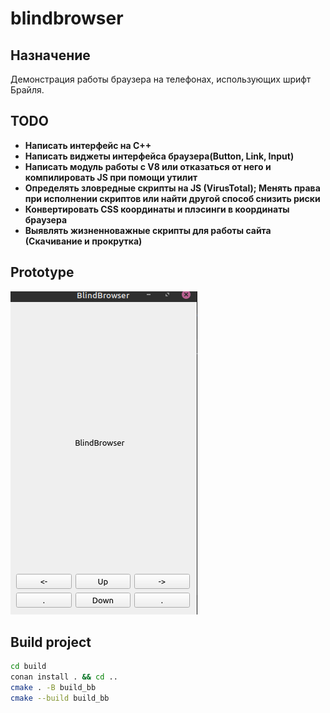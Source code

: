 # blindbrowser

## Назначение
 Демонстрация работы браузера на телефонах, использующих шрифт Брайля.

## TODO
- **Написать интерфейс на С++**
- **Написать виджеты интерфейса браузера(Button, Link, Input)**
- **Написать модуль работы с V8 или отказаться от него и компилировать JS при помощи утилит**
- **Определять зловредные скрипты на JS (VirusTotal); Менять права при исполнении скриптов или найти другой способ снизить риски**
- **Конвертировать CSS координаты и плэсинги в координаты браузера**
- **Выявлять жизненноважные скрипты для работы сайта (Скачивание и прокрутка)**


## Prototype
![](pics/blindbrowser.png)

## Build project

``` Bash
cd build
conan install . && cd ..
cmake . -B build_bb
cmake --build build_bb
```

